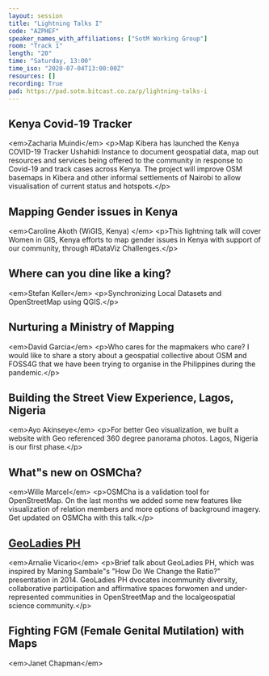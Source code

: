 ```yaml
---
layout: session
title: "Lightning Talks I"
code: "AZPHEF"
speaker_names_with_affiliations: ["SotM Working Group"]
room: "Track 1"
length: "20"
time: "Saturday, 13:00"
time_iso: "2020-07-04T13:00:00Z"
resources: []
recording: True
pad: https://pad.sotm.bitcast.co.za/p/lightning-talks-i
---
```

## Kenya Covid-19 Tracker
&lt;em&gt;Zacharia Muindi&lt;/em&gt;
&lt;p&gt;Map Kibera has launched the Kenya COVID-19 Tracker Ushahidi Instance to document geospatial data, map out resources and services being offered to the community in response to Covid-19 and track cases across Kenya. The project will improve OSM basemaps in Kibera and other informal settlements of Nairobi to allow visualisation of current status and hotspots.&lt;/p&gt;

## Mapping Gender issues in Kenya
&lt;em&gt;Caroline Akoth (WiGIS, Kenya) &lt;/em&gt;
&lt;p&gt;This lightning talk will cover Women in GIS, Kenya efforts to map gender issues in Kenya with support of our community, through #DataViz Challenges.&lt;/p&gt;

## Where can you dine like a king?
&lt;em&gt;Stefan Keller&lt;/em&gt;
&lt;p&gt;Synchronizing Local Datasets and OpenStreetMap using QGIS.&lt;/p&gt;

## Nurturing a Ministry of Mapping
&lt;em&gt;David Garcia&lt;/em&gt;
&lt;p&gt;Who cares for the mapmakers who care? I would like to share a story about a geospatial collective about OSM and FOSS4G that we have been trying to organise in the Philippines during the pandemic.&lt;/p&gt;

## Building the Street View Experience, Lagos, Nigeria
&lt;em&gt;Ayo Akinseye&lt;/em&gt;
&lt;p&gt;For better Geo visualization, we built a website with Geo referenced 360 degree panorama photos. Lagos, Nigeria is our first phase.&lt;/p&gt;

## What"s new on OSMCha?
&lt;em&gt;Wille Marcel&lt;/em&gt;
&lt;p&gt;OSMCha is a validation tool for OpenStreetMap. On the last months we added some new features like visualization of relation members and more options of background imagery. Get updated on OSMCha with this talk.&lt;/p&gt;

## [GeoLadies PH](https://www.facebook.com/geoladiesph/)
&lt;em&gt;Arnalie Vicario&lt;/em&gt;
&lt;p&gt;Brief talk about GeoLadies PH, which was inspired by Maning Sambale"s &#34;How Do We Change the Ratio?&#34; presentation in 2014. GeoLadies PH dvocates incommunity diversity, collaborative participation and affirmative spaces forwomen and under-represented communities in OpenStreetMap and the localgeospatial science community.&lt;/p&gt;

## Fighting FGM (Female Genital Mutilation) with Maps
&lt;em&gt;Janet Chapman&lt;/em&gt;
